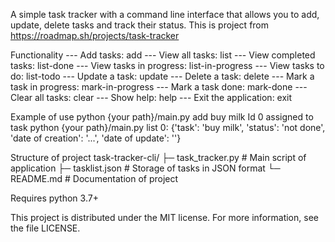 A simple task tracker with a command line interface that allows you to add, update, delete tasks and track their status.
This is project from https://roadmap.sh/projects/task-tracker

Functionality
--- Add tasks: add <task>
--- View all tasks: list
--- View completed tasks: list-done
--- View tasks in progress: list-in-progress
--- View tasks to do: list-todo
--- Update a task: update <id> <new task>
--- Delete a task: delete <id>
--- Mark a task in progress: mark-in-progress <id>
--- Mark a task done: mark-done <id>
--- Clear all tasks: clear
--- Show help: help
--- Exit the application: exit

Example of use
  python {your path}/main.py add buy milk
  Id 0 assigned to task
  python {your path}/main.py list
  0: {'task': 'buy milk', 'status': 'not done', 'date of creation': '...', 'date of update': ''}

Structure of project
task-tracker-cli/
├─ task_tracker.py       # Main script of application
├─ tasklist.json         # Storage of tasks in JSON format
└─ README.md             # Documentation of project

Requires python 3.7+

This project is distributed under the MIT license. For more information, see the file LICENSE.
